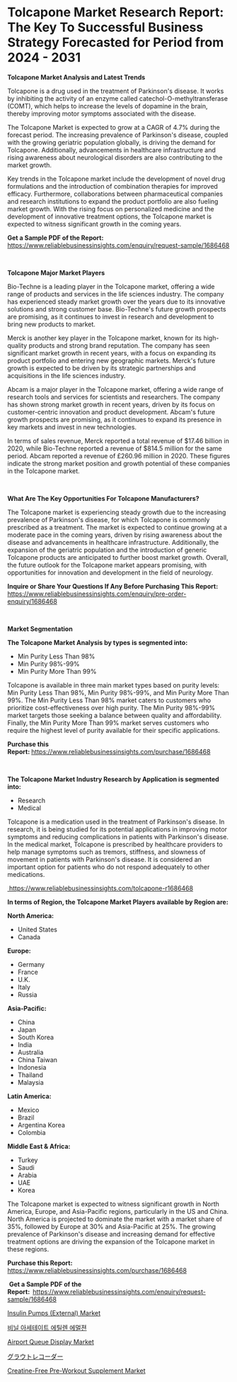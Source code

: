 <p><h1>Tolcapone Market Research Report: The Key To Successful Business Strategy Forecasted for Period from 2024 - 2031</h1></p><p><strong>Tolcapone Market Analysis and Latest Trends</strong></p>
<p><p>Tolcapone is a drug used in the treatment of Parkinson's disease. It works by inhibiting the activity of an enzyme called catechol-O-methyltransferase (COMT), which helps to increase the levels of dopamine in the brain, thereby improving motor symptoms associated with the disease.</p><p>The Tolcapone Market is expected to grow at a CAGR of 4.7% during the forecast period. The increasing prevalence of Parkinson's disease, coupled with the growing geriatric population globally, is driving the demand for Tolcapone. Additionally, advancements in healthcare infrastructure and rising awareness about neurological disorders are also contributing to the market growth.</p><p>Key trends in the Tolcapone market include the development of novel drug formulations and the introduction of combination therapies for improved efficacy. Furthermore, collaborations between pharmaceutical companies and research institutions to expand the product portfolio are also fueling market growth. With the rising focus on personalized medicine and the development of innovative treatment options, the Tolcapone market is expected to witness significant growth in the coming years.</p></p>
<p><strong>Get a Sample PDF of the Report:&nbsp;</strong> <a href="https://www.reliablebusinessinsights.com/enquiry/request-sample/1686468">https://www.reliablebusinessinsights.com/enquiry/request-sample/1686468</a></p>
<p>&nbsp;</p>
<p><strong>Tolcapone Major Market Players</strong></p>
<p><p>Bio-Techne is a leading player in the Tolcapone market, offering a wide range of products and services in the life sciences industry. The company has experienced steady market growth over the years due to its innovative solutions and strong customer base. Bio-Techne's future growth prospects are promising, as it continues to invest in research and development to bring new products to market.</p><p>Merck is another key player in the Tolcapone market, known for its high-quality products and strong brand reputation. The company has seen significant market growth in recent years, with a focus on expanding its product portfolio and entering new geographic markets. Merck's future growth is expected to be driven by its strategic partnerships and acquisitions in the life sciences industry.</p><p>Abcam is a major player in the Tolcapone market, offering a wide range of research tools and services for scientists and researchers. The company has shown strong market growth in recent years, driven by its focus on customer-centric innovation and product development. Abcam's future growth prospects are promising, as it continues to expand its presence in key markets and invest in new technologies.</p><p>In terms of sales revenue, Merck reported a total revenue of $17.46 billion in 2020, while Bio-Techne reported a revenue of $814.5 million for the same period. Abcam reported a revenue of £260.96 million in 2020. These figures indicate the strong market position and growth potential of these companies in the Tolcapone market.</p></p>
<p>&nbsp;</p>
<p><strong>What Are The Key Opportunities For Tolcapone Manufacturers?</strong></p>
<p><p>The Tolcapone market is experiencing steady growth due to the increasing prevalence of Parkinson's disease, for which Tolcapone is commonly prescribed as a treatment. The market is expected to continue growing at a moderate pace in the coming years, driven by rising awareness about the disease and advancements in healthcare infrastructure. Additionally, the expansion of the geriatric population and the introduction of generic Tolcapone products are anticipated to further boost market growth. Overall, the future outlook for the Tolcapone market appears promising, with opportunities for innovation and development in the field of neurology.</p></p>
<p><strong>Inquire or Share Your Questions If Any Before Purchasing This Report:</strong> <a href="https://www.reliablebusinessinsights.com/enquiry/pre-order-enquiry/1686468">https://www.reliablebusinessinsights.com/enquiry/pre-order-enquiry/1686468</a></p>
<p>&nbsp;</p>
<p><strong>Market Segmentation</strong></p>
<p><strong>The Tolcapone Market Analysis by types is segmented into:</strong></p>
<p><ul><li>Min Purity Less Than 98%</li><li>Min Purity 98%-99%</li><li>Min Purity More Than 99%</li></ul></p>
<p><p>Tolcapone is available in three main market types based on purity levels: Min Purity Less Than 98%, Min Purity 98%-99%, and Min Purity More Than 99%. The Min Purity Less Than 98% market caters to customers who prioritize cost-effectiveness over high purity. The Min Purity 98%-99% market targets those seeking a balance between quality and affordability. Finally, the Min Purity More Than 99% market serves customers who require the highest level of purity available for their specific applications.</p></p>
<p><strong>Purchase this Report:&nbsp;</strong><a href="https://www.reliablebusinessinsights.com/purchase/1686468">https://www.reliablebusinessinsights.com/purchase/1686468</a></p>
<p>&nbsp;</p>
<p><strong>The Tolcapone Market Industry Research by Application is segmented into:</strong></p>
<p><ul><li>Research</li><li>Medical</li></ul></p>
<p><p>Tolcapone is a medication used in the treatment of Parkinson's disease. In research, it is being studied for its potential applications in improving motor symptoms and reducing complications in patients with Parkinson's disease. In the medical market, Tolcapone is prescribed by healthcare providers to help manage symptoms such as tremors, stiffness, and slowness of movement in patients with Parkinson's disease. It is considered an important option for patients who do not respond adequately to other medications.</p></p>
<p><a href="https://www.reliablebusinessinsights.com/tolcapone-r1686468">&nbsp;https://www.reliablebusinessinsights.com/tolcapone-r1686468</a></p>
<p><strong>In terms of Region, the Tolcapone Market Players available by Region are:</strong></p>
<p>
    <p> <strong> North America: </strong>
        <ul>
            <li>United States</li>
            <li>Canada</li>
        </ul>
        </p> 
    <p> <strong> Europe: </strong>
        <ul>
            <li>Germany</li>
            <li>France</li>
            <li>U.K.</li>
            <li>Italy</li>
            <li>Russia</li>
        </ul>
        </p> 
    <p> <strong> Asia-Pacific: </strong>
        <ul>
            <li>China</li>
            <li>Japan</li>
            <li>South Korea</li>
            <li>India</li>
            <li>Australia</li>
            <li>China Taiwan</li>
            <li>Indonesia</li>
            <li>Thailand</li>
            <li>Malaysia</li>
        </ul>
        </p> 
    <p> <strong> Latin America: </strong>
        <ul>
            <li>Mexico</li>
            <li>Brazil</li>
            <li>Argentina Korea</li>
            <li>Colombia</li>
        </ul>
        </p> 
    <p> <strong> Middle East & Africa: </strong>
        <ul>
            <li>Turkey</li>
            <li>Saudi</li>
            <li>Arabia</li>
            <li>UAE</li>
            <li>Korea</li>
        </ul>
    </p>
    </p>
<p><p>The Tolcapone market is expected to witness significant growth in North America, Europe, and Asia-Pacific regions, particularly in the US and China. North America is projected to dominate the market with a market share of 35%, followed by Europe at 30% and Asia-Pacific at 25%. The growing prevalence of Parkinson's disease and increasing demand for effective treatment options are driving the expansion of the Tolcapone market in these regions.</p></p>
<p><strong>Purchase this Report: </strong><a href="https://www.reliablebusinessinsights.com/purchase/1686468">https://www.reliablebusinessinsights.com/purchase/1686468</a></p>
<p>&nbsp;<strong>Get a Sample PDF of the Report:&nbsp;&nbsp;</strong><a href="https://www.reliablebusinessinsights.com/enquiry/request-sample/1686468">https://www.reliablebusinessinsights.com/enquiry/request-sample/1686468</a></p>
<p><strong></strong></p>
<p><p><a href="https://github.com/MyrtisWest1/Market-Research-Report-List-1/blob/main/insulin-pumps-external-market.md">Insulin Pumps (External) Market</a></p><p><a href="https://github.com/Evans21Bill/Market-Research-Report-List-1/blob/main/1380836106001.md">비닐 아세테이트 에틸렌 에멀젼</a></p><p><a href="https://issuu.com/reportprime-2/docs/airport-queue-display-market-size-2030.pptx">Airport Queue Display Market</a></p><p><a href="https://github.com/LizaHeller2023/Market-Research-Report-List-1/blob/main/6695250111124.md">グラウトレコーダー</a></p><p><a href="https://github.com/LaceyZemlak1/Market-Research-Report-List-1/blob/main/creatine-free-pre-workout-supplement-market.md">Creatine-Free Pre-Workout Supplement Market</a></p></p>